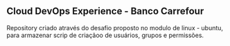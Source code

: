 ## Cloud DevOps Experience - Banco Carrefour

Repository criado através do desafio proposto no modulo de linux - ubuntu, 
para armazenar scrip de criaçãoo de usuários, grupos e permissões.
